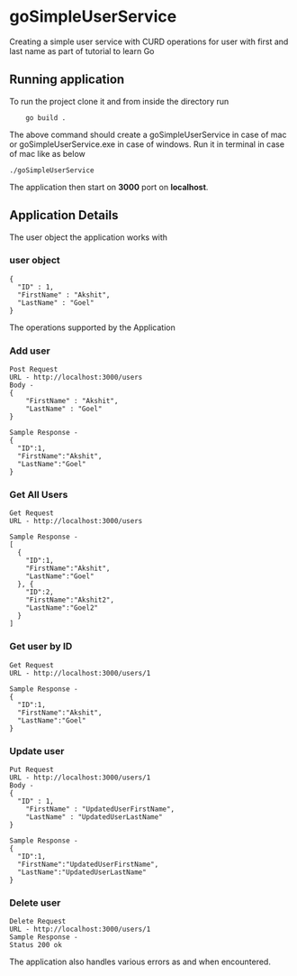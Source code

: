 # goSimpleUserService
Creating a simple user service with CURD operations for user with first and last name as part of tutorial to learn Go


## Running application
To run the project clone it and from inside the directory run
```
    go build .
```
The above command should create a goSimpleUserService in case of mac or goSimpleUserService.exe in case of windows.
 Run it in terminal in case of mac like as below
```
./goSimpleUserService
```
The application then start on **3000** port on **localhost**.

## Application Details
The user object the application works with
### user object
```
{
  "ID" : 1,
  "FirstName" : "Akshit",
  "LastName" : "Goel"
}
```

The operations supported by the Application

### Add user

```
Post Request
URL - http://localhost:3000/users
Body -
{
	"FirstName" : "Akshit",
	"LastName" : "Goel"
}

Sample Response -
{
  "ID":1,
  "FirstName":"Akshit",
  "LastName":"Goel"
}
```

### Get All Users

```
Get Request
URL - http://localhost:3000/users

Sample Response -
[
  {
    "ID":1,
    "FirstName":"Akshit",
    "LastName":"Goel"
  }, {
    "ID":2,
    "FirstName":"Akshit2",
    "LastName":"Goel2"
  }
]
```

### Get user by ID

```
Get Request
URL - http://localhost:3000/users/1

Sample Response -
{
  "ID":1,
  "FirstName":"Akshit",
  "LastName":"Goel"
}
```

### Update user

```
Put Request
URL - http://localhost:3000/users/1
Body -
{
  "ID" : 1,
	"FirstName" : "UpdatedUserFirstName",
	"LastName" : "UpdatedUserLastName"
}

Sample Response -
{
  "ID":1,
  "FirstName":"UpdatedUserFirstName",
  "LastName":"UpdatedUserLastName"
}
```

### Delete user

```
Delete Request
URL - http://localhost:3000/users/1
Sample Response -
Status 200 ok
```

The application also handles various errors as and when encountered.

